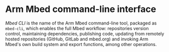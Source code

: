 # Arm Mbed command-line interface

*Mbed CLI* is the name of the Arm Mbed command-line tool, packaged as `mbed-cli`, which enables the full Mbed workflow: repositories version control, maintaining dependencies, publishing code, updating from remotely hosted repositories (GitHub, GitLab and mbed.org) and invoking Arm Mbed's own build system and export functions, among other operations.
